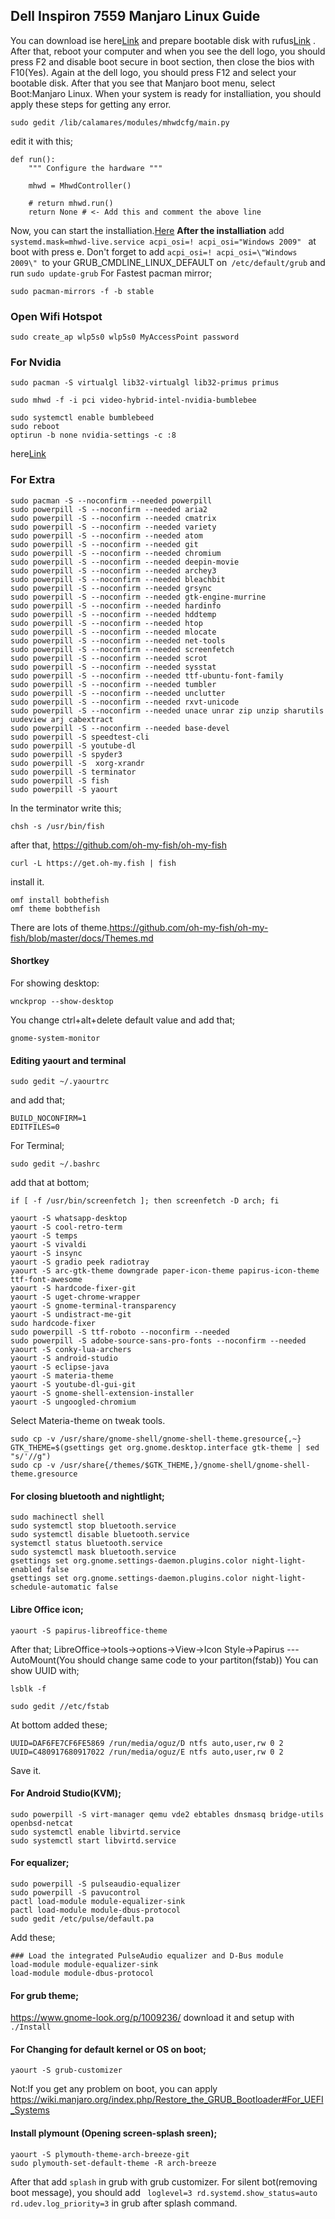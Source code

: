 ## Dell Inspiron 7559 Manjaro Linux Guide

You can download ise here[Link](https://downloads.sourceforge.net/manjarolinux/manjaro-gnome-17.1.4-stable-x86_64.iso)  and prepare bootable disk with rufus[Link](https://rufus.akeo.ie/) . After that, reboot your computer and when you see the dell logo, you should press F2 and disable boot secure in boot section, then close the bios with F10(Yes). Again at the dell logo, you should press F12 and select your bootable disk. After that you see that Manjaro boot menu, select Boot:Manjaro Linux. When your system is ready for installiation, you should apply these steps for getting any error.
```
sudo gedit /lib/calamares/modules/mhwdcfg/main.py
```
edit it with this;
```
def run():
    """ Configure the hardware """
    
    mhwd = MhwdController()
    
    # return mhwd.run()
    return None # <- Add this and comment the above line
```
Now, you can start the installiation.[Here](https://www.linuxtechi.com/manjaro-17-05-gnome-installation-guide-screenshots/)
**After the installiation**
add 
```systemd.mask=mhwd-live.service acpi_osi=! acpi_osi="Windows 2009" ``` 
at boot with press e.
Don't forget to add `acpi_osi=! acpi_osi=\"Windows 2009\" `to your GRUB_CMDLINE_LINUX_DEFAULT on` /etc/default/grub` and run `sudo update-grub`
For Fastest pacman mirror;
```
sudo pacman-mirrors -f -b stable
```
### Open Wifi Hotspot
```
sudo create_ap wlp5s0 wlp5s0 MyAccessPoint password
```
### For Nvidia
```
sudo pacman -S virtualgl lib32-virtualgl lib32-primus primus

sudo mhwd -f -i pci video-hybrid-intel-nvidia-bumblebee

sudo systemctl enable bumblebeed
sudo reboot
optirun -b none nvidia-settings -c :8
```
here[Link](https://wiki.manjaro.org/index.php?title=Configure_NVIDIA_(non-free)_settings_and_load_them_on_Startup#Bumblebee_and_Steam)

### For Extra
```
sudo pacman -S --noconfirm --needed powerpill
sudo powerpill -S --noconfirm --needed aria2
sudo powerpill -S --noconfirm --needed cmatrix
sudo powerpill -S --noconfirm --needed variety
sudo powerpill -S --noconfirm --needed atom
sudo powerpill -S --noconfirm --needed git
sudo powerpill -S --noconfirm --needed chromium
sudo powerpill -S --noconfirm --needed deepin-movie
sudo powerpill -S --noconfirm --needed archey3
sudo powerpill -S --noconfirm --needed bleachbit
sudo powerpill -S --noconfirm --needed grsync
sudo powerpill -S --noconfirm --needed gtk-engine-murrine
sudo powerpill -S --noconfirm --needed hardinfo
sudo powerpill -S --noconfirm --needed hddtemp
sudo powerpill -S --noconfirm --needed htop
sudo powerpill -S --noconfirm --needed mlocate
sudo powerpill -S --noconfirm --needed net-tools
sudo powerpill -S --noconfirm --needed screenfetch
sudo powerpill -S --noconfirm --needed scrot
sudo powerpill -S --noconfirm --needed sysstat
sudo powerpill -S --noconfirm --needed ttf-ubuntu-font-family
sudo powerpill -S --noconfirm --needed tumbler
sudo powerpill -S --noconfirm --needed unclutter
sudo powerpill -S --noconfirm --needed rxvt-unicode
sudo powerpill -S --noconfirm --needed unace unrar zip unzip sharutils uudeview arj cabextract
sudo powerpill -S --noconfirm --needed base-devel
sudo powerpill -S speedtest-cli
sudo powerpill -S youtube-dl
sudo powerpill -S spyder3
sudo powerpill -S  xorg-xrandr
sudo powerpill -S terminator
sudo powerpill -S fish
sudo powerpill -S yaourt
```
In the terminator write this;
```
chsh -s /usr/bin/fish
```
after that,
https://github.com/oh-my-fish/oh-my-fish
```
curl -L https://get.oh-my.fish | fish
```
install it.
```
omf install bobthefish
omf theme bobthefish
```
There are lots of theme.https://github.com/oh-my-fish/oh-my-fish/blob/master/docs/Themes.md

#### Shortkey
For showing desktop:
```
wnckprop --show-desktop
```
You change ctrl+alt+delete default value and add that;
```
gnome-system-monitor
```
#### Editing yaourt and terminal
```
sudo gedit ~/.yaourtrc
```
and add that;
```
BUILD_NOCONFIRM=1
EDITFILES=0
```
For Terminal;
```
sudo gedit ~/.bashrc
```
add that at bottom;
```
if [ -f /usr/bin/screenfetch ]; then screenfetch -D arch; fi
```
```
yaourt -S whatsapp-desktop
yaourt -S cool-retro-term
yaourt -S temps
yaourt -S vivaldi
yaourt -S insync
yaourt -S gradio peek radiotray
yaourt -S arc-gtk-theme downgrade paper-icon-theme papirus-icon-theme ttf-font-awesome
yaourt -S hardcode-fixer-git
yaourt -S uget-chrome-wrapper
yaourt -S gnome-terminal-transparency
yaourt -S undistract-me-git
sudo hardcode-fixer
sudo powerpill -S ttf-roboto --noconfirm --needed
sudo powerpill -S adobe-source-sans-pro-fonts --noconfirm --needed
yaourt -S conky-lua-archers
yaourt -S android-studio
yaourt -S eclipse-java
yaourt -S materia-theme
yaourt -S youtube-dl-gui-git
yaourt -S gnome-shell-extension-installer
yaourt -S ungoogled-chromium
```
Select Materia-theme on tweak tools.
```
sudo cp -v /usr/share/gnome-shell/gnome-shell-theme.gresource{,~}
GTK_THEME=$(gsettings get org.gnome.desktop.interface gtk-theme | sed "s/'//g")
sudo cp -v /usr/share{/themes/$GTK_THEME,}/gnome-shell/gnome-shell-theme.gresource
```
#### For closing bluetooth and nightlight;
```
sudo machinectl shell
sudo systemctl stop bluetooth.service
sudo systemctl disable bluetooth.service
systemctl status bluetooth.service
sudo systemctl mask bluetooth.service
gsettings set org.gnome.settings-daemon.plugins.color night-light-enabled false
gsettings set org.gnome.settings-daemon.plugins.color night-light-schedule-automatic false
```
#### Libre Office icon;
```
yaourt -S papirus-libreoffice-theme
```
After that;
LibreOffice->tools->options->View->Icon Style->Papirus
---AutoMount(You should change same code to your partiton(fstab))
You can show UUID with;
```
lsblk -f
```
```
sudo gedit //etc/fstab

```
At bottom added these;

```
UUID=DAF6FE7CF6FE5869 /run/media/oguz/D ntfs auto,user,rw 0 2
UUID=C480917680917022 /run/media/oguz/E ntfs auto,user,rw 0 2
```
Save it.
#### For Android Studio(KVM);
```
sudo powerpill -S virt-manager qemu vde2 ebtables dnsmasq bridge-utils openbsd-netcat
sudo systemctl enable libvirtd.service
sudo systemctl start libvirtd.service
```
#### For equalizer;
```
sudo powerpill -S pulseaudio-equalizer
sudo powerpill -S pavucontrol
pactl load-module module-equalizer-sink
pactl load-module module-dbus-protocol
sudo gedit /etc/pulse/default.pa
```
Add these;
```
### Load the integrated PulseAudio equalizer and D-Bus module
load-module module-equalizer-sink
load-module module-dbus-protocol
```
#### For grub theme;
https://www.gnome-look.org/p/1009236/
download it and setup with ```./Install```
#### For Changing for default kernel or OS on boot;
```
yaourt -S grub-customizer
```
Not:If you get any problem on boot, you can apply https://wiki.manjaro.org/index.php/Restore_the_GRUB_Bootloader#For_UEFI_Systems
#### Install plymount (Opening screen-splash sreen);
```
yaourt -S plymouth-theme-arch-breeze-git
sudo plymouth-set-default-theme -R arch-breeze

```
After that add ```splash``` in grub with grub customizer. For silent bot(removing boot message), you should add ` loglevel=3 rd.systemd.show_status=auto rd.udev.log_priority=3` in grub after splash command.
